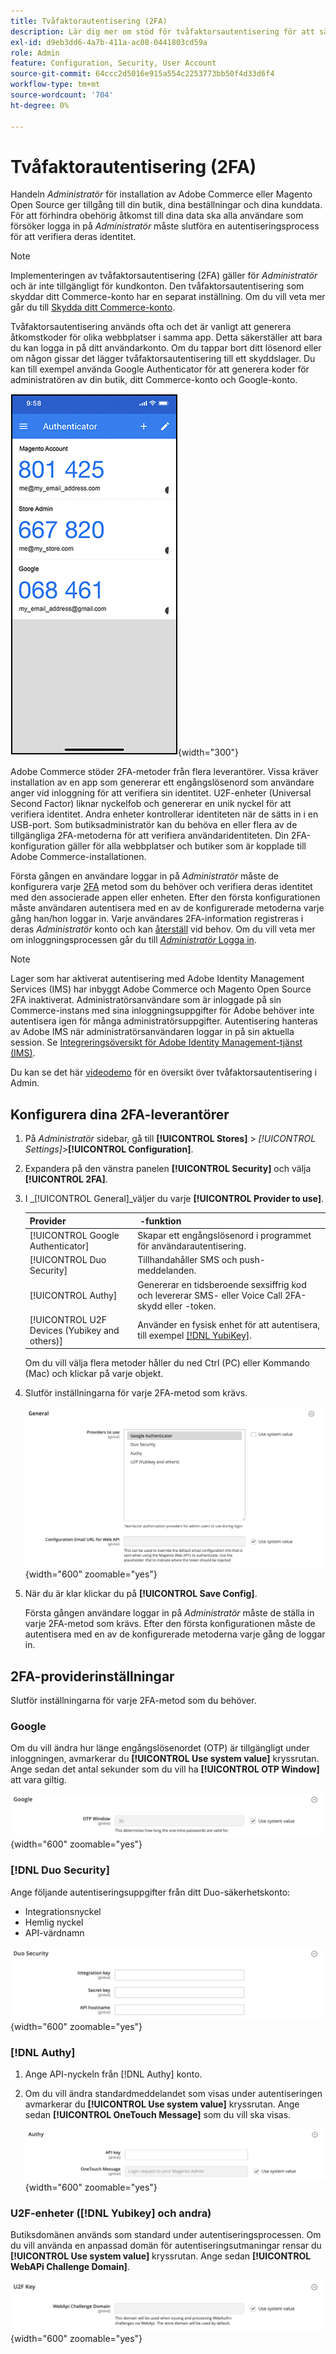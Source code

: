 ```yaml
---
title: Tvåfaktorautentisering (2FA)
description: Lär dig mer om stöd för tvåfaktorsautentisering för att säkerställa säkerheten i din butik och dina data.
exl-id: d9eb3dd6-4a7b-411a-ac08-0441803cd59a
role: Admin
feature: Configuration, Security, User Account
source-git-commit: 64ccc2d5016e915a554c2253773bb50f4d33d6f4
workflow-type: tm+mt
source-wordcount: '704'
ht-degree: 0%

---
```


# Tvåfaktorautentisering (2FA)

Handeln _Administratör_ för installation av Adobe Commerce eller Magento Open Source ger tillgång till din butik, dina beställningar och dina kunddata. För att förhindra obehörig åtkomst till dina data ska alla användare som försöker logga in på _Administratör_ måste slutföra en autentiseringsprocess för att verifiera deras identitet.

>[!NOTE]
>
>Implementeringen av tvåfaktorsautentisering (2FA) gäller för _Administratör_ och är inte tillgängligt för kundkonton. Den tvåfaktorsautentisering som skyddar ditt Commerce-konto har en separat inställning. Om du vill veta mer går du till [Skydda ditt Commerce-konto](../getting-started/commerce-account-secure.md).

Tvåfaktorsautentisering används ofta och det är vanligt att generera åtkomstkoder för olika webbplatser i samma app. Detta säkerställer att bara du kan logga in på ditt användarkonto. Om du tappar bort ditt lösenord eller om någon gissar det lägger tvåfaktorsautentisering till ett skyddslager. Du kan till exempel använda Google Authenticator för att generera koder för administratören av din butik, ditt Commerce-konto och Google-konto.

![Iphone för säkerhetskonfiguration - 2FA](./assets/google-authenticator-iphone.png){width="300"}

Adobe Commerce stöder 2FA-metoder från flera leverantörer. Vissa kräver installation av en app som genererar ett engångslösenord som användare anger vid inloggning för att verifiera sin identitet. U2F-enheter (Universal Second Factor) liknar nyckelfob och genererar en unik nyckel för att verifiera identitet. Andra enheter kontrollerar identiteten när de sätts in i en USB-port. Som butiksadministratör kan du behöva en eller flera av de tillgängliga 2FA-metoderna för att verifiera användaridentiteten. Din 2FA-konfiguration gäller för alla webbplatser och butiker som är kopplade till Adobe Commerce-installationen.

Första gången en användare loggar in på _Administratör_ måste de konfigurera varje [2FA](../configuration-reference/security/2fa.md) metod som du behöver och verifiera deras identitet med den associerade appen eller enheten. Efter den första konfigurationen måste användaren autentisera med en av de konfigurerade metoderna varje gång han/hon loggar in. Varje användares 2FA-information registreras i deras _Administratör_ konto och kan [återställ](security-two-factor-authentication-manage.md) vid behov. Om du vill veta mer om inloggningsprocessen går du till [_Administratör_ Logga in](../getting-started/admin-signin.md).

>[!NOTE]
>
>Lager som har aktiverat autentisering med Adobe Identity Management Services (IMS) har inbyggt Adobe Commerce och Magento Open Source 2FA inaktiverat. Administratörsanvändare som är inloggade på sin Commerce-instans med sina inloggningsuppgifter för Adobe behöver inte autentisera igen för många administratörsuppgifter. Autentisering hanteras av Adobe IMS när administratörsanvändaren loggar in på sin aktuella session. Se [Integreringsöversikt för Adobe Identity Management-tjänst (IMS)](https://experienceleague.adobe.com/docs/commerce-admin/start/admin/ims/adobe-ims-integration-overview.html).

Du kan se det här [videodemo](https://video.tv.adobe.com/v/339104?quality=12&learn=on) för en översikt över tvåfaktorsautentisering i Admin.

## Konfigurera dina 2FA-leverantörer

1. På _Administratör_ sidebar, gå till **[!UICONTROL Stores]** > _[!UICONTROL Settings]_>**[!UICONTROL Configuration]**.

1. Expandera på den vänstra panelen **[!UICONTROL Security]** och välja **[!UICONTROL 2FA]**.

1. I _[!UICONTROL General]_väljer du varje **[!UICONTROL Provider to use]**.

   | Provider |  -funktion |
   |--- |--- |
   | [!UICONTROL Google Authenticator] | Skapar ett engångslösenord i programmet för användarautentisering. |
   | [!UICONTROL Duo Security] | Tillhandahåller SMS och push-meddelanden. |
   | [!UICONTROL Authy] | Genererar en tidsberoende sexsiffrig kod och levererar SMS- eller Voice Call 2FA-skydd eller -token. |
   | [!UICONTROL U2F Devices (Yubikey and others)] | Använder en fysisk enhet för att autentisera, till exempel [[!DNL YubiKey]](https://www.yubico.com/). |

   Om du vill välja flera metoder håller du ned Ctrl (PC) eller Kommando (Mac) och klickar på varje objekt.

1. Slutför inställningarna för varje 2FA-metod som krävs.

   ![Säkerhetskonfiguration - 2FA](../configuration-reference/security/assets/2fa-general.png){width="600" zoomable="yes"}

1. När du är klar klickar du på **[!UICONTROL Save Config]**.

   Första gången användare loggar in på _Administratör_ måste de ställa in varje 2FA-metod som krävs. Efter den första konfigurationen måste de autentisera med en av de konfigurerade metoderna varje gång de loggar in.

## 2FA-providerinställningar

Slutför inställningarna för varje 2FA-metod som du behöver.

### Google

Om du vill ändra hur länge engångslösenordet (OTP) är tillgängligt under inloggningen, avmarkerar du **[!UICONTROL Use system value]** kryssrutan. Ange sedan det antal sekunder som du vill ha **[!UICONTROL OTP Window]** att vara giltig.

![Säkerhetskonfiguration - Google](../configuration-reference/security/assets/2fa-google.png){width="600" zoomable="yes"}

### [!DNL Duo Security]

Ange följande autentiseringsuppgifter från ditt Duo-säkerhetskonto:

- Integrationsnyckel
- Hemlig nyckel
- API-värdnamn

![Säkerhetskonfiguration - Duo](../configuration-reference/security/assets/2fa-duo-security.png){width="600" zoomable="yes"}

### [!DNL Authy]

1. Ange API-nyckeln från [!DNL Authy] konto.

1. Om du vill ändra standardmeddelandet som visas under autentiseringen avmarkerar du **[!UICONTROL Use system value]** kryssrutan. Ange sedan **[!UICONTROL OneTouch Message]** som du vill ska visas.

   ![Säkerhetskonfiguration - autentisering](../configuration-reference/security/assets/2fa-authy.png){width="600" zoomable="yes"}

### U2F-enheter ([!DNL Yubikey] och andra)

Butiksdomänen används som standard under autentiseringsprocessen. Om du vill använda en anpassad domän för autentiseringsutmaningar rensar du **[!UICONTROL Use system value]** kryssrutan. Ange sedan **[!UICONTROL WebAPi Challenge Domain]**.

![Säkerhetskonfiguration - U2F-enheter](../configuration-reference/security/assets/2fa-u2f-key.png){width="600" zoomable="yes"}
